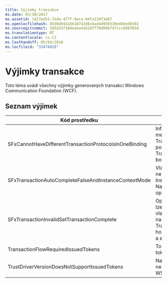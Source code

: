 ```yaml
---
title: Výjimky transakce
ms.date: 03/30/2017
ms.assetid: 1d27ed51-7eda-477f-9eca-94fa129f3e07
ms.openlocfilehash: 85d8d043a5610743d6cbad4d950330ed4bedb502
ms.sourcegitcommit: 3d5d33f384eeba41b2dff79d096f47ccc8d8f03d
ms.translationtype: MT
ms.contentlocale: cs-CZ
ms.lasthandoff: 05/04/2018
ms.locfileid: "33474828"
---
```

# <a name="transaction-exceptions"></a>Výjimky transakce
Toto téma uvádí všechny výjimky generovaných transakcí Windows Communication Foundation (WCF).  
  
## <a name="exception-list"></a>Seznam výjimek  
  
|Kód prostředku|Řetězec prostředku|  
|-------------------|---------------------|  
|SFxCannotHaveDifferentTransactionProtocolsInOneBinding|Informace o zásadách importovaných z metadat určuje různé hodnoty pro TransactionProtocol mezi operace. Je podporován pouze jeden TransactionProtocol pro každý koncový bod.|  
|SFxTransactionAutoCompleteFalseAndInstanceContextMode|Vlastnost TransactionAutoComplete nemůže mít hodnotu false, není-li režim InstanceContextMode služby PerSession. Na implementaci zadaný kontraktu a operace byla nalezena chyba.|  
|SFxTransactionInvalidSetTransactionComplete|OperationContext.SetTransactionComplete lze volat v operaci jenom v případě, že je vlastnost TransactionAutoComplete nastaven na hodnotu false a vlastností TransactionScopeRequired nastavena na hodnotu true. Jedná se o neplatný scénář a aktuální transakce byla ukončena.|  
|TransactionFlowRequiredIssuedTokens|Tok transakcí, předávaných vystavené tokeny musí také podporovat.|  
|TrustDriverVersionDoesNotSupportIssuedTokens|Nakonfigurované verze důvěryhodnosti nepodporuje vystavené tokeny. Použijte WSTrustFeb2005 nebo vyšší.|
